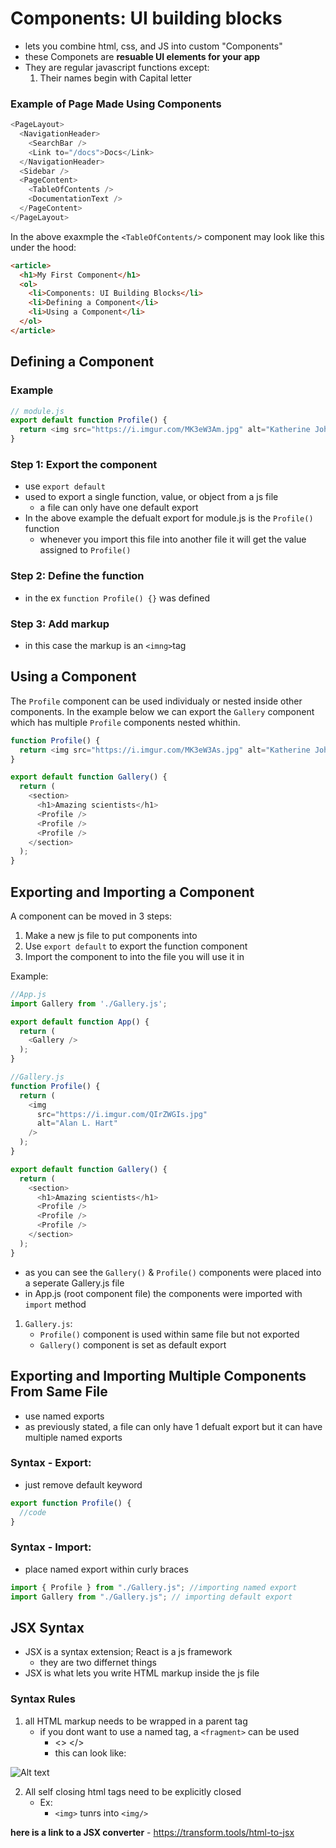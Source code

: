 # Components: UI building blocks

- lets you combine html, css, and JS into custom "Components"
- these Componets are **resuable UI elements for your app**
- They are regular javascript functions except:
  1. Their names begin with Capital letter

### Example of Page Made Using Components

```js
<PageLayout>
  <NavigationHeader>
    <SearchBar />
    <Link to="/docs">Docs</Link>
  </NavigationHeader>
  <Sidebar />
  <PageContent>
    <TableOfContents />
    <DocumentationText />
  </PageContent>
</PageLayout>
```

In the above exaxmple the `<TableOfContents/>` component may look like this under the hood:

```html
<article>
  <h1>My First Component</h1>
  <ol>
    <li>Components: UI Building Blocks</li>
    <li>Defining a Component</li>
    <li>Using a Component</li>
  </ol>
</article>
```

## Defining a Component

### Example

```js
// module.js
export default function Profile() {
  return <img src="https://i.imgur.com/MK3eW3Am.jpg" alt="Katherine Johnson" />;
}
```

### Step 1: Export the component

- use `export default`
- used to export a single function, value, or object from a js file
  - a file can only have one default export
- In the above example the defualt export for module.js is the `Profile()` function
  - whenever you import this file into another file it will get the value assigned to `Profile()`

### Step 2: Define the function

- in the ex `function Profile() {}` was defined

### Step 3: Add markup

- in this case the markup is an `<imng>`tag

## Using a Component

The `Profile` component can be used individualy or nested inside other components. In the example below we can export the `Gallery` component which has multiple `Profile` components nested whithin.

```js
function Profile() {
  return <img src="https://i.imgur.com/MK3eW3As.jpg" alt="Katherine Johnson" />;
}

export default function Gallery() {
  return (
    <section>
      <h1>Amazing scientists</h1>
      <Profile />
      <Profile />
      <Profile />
    </section>
  );
}
```

## Exporting and Importing a Component

A component can be moved in 3 steps:

1. Make a new js file to put components into
2. Use `export default` to export the function component
3. Import the component to into the file you will use it in

Example:

```js
//App.js
import Gallery from './Gallery.js';

export default function App() {
  return (
    <Gallery />
  );
}

//Gallery.js
function Profile() {
  return (
    <img
      src="https://i.imgur.com/QIrZWGIs.jpg"
      alt="Alan L. Hart"
    />
  );
}

export default function Gallery() {
  return (
    <section>
      <h1>Amazing scientists</h1>
      <Profile />
      <Profile />
      <Profile />
    </section>
  );
}
```

- as you can see the `Gallery()` & `Profile()` components were placed into a seperate Gallery.js file
- in App.js (root component file) the components were imported with `import` method

1. `Gallery.js`:
   - `Profile()` component is used within same file but not exported
   - `Gallery()` component is set as default export

## Exporting and Importing Multiple Components From Same File

- use named exports
- as previously stated, a file can only have 1 defualt export but it can have multiple named exports

### Syntax - Export:

- just remove default keyword

```js
export function Profile() {
  //code
}
```

### Syntax - Import:

- place named export within curly braces

```js
import { Profile } from "./Gallery.js"; //importing named export
import Gallery from "./Gallery.js"; // importing default export
```

## JSX Syntax

- JSX is a syntax extension; React is a js framework
  - they are two differnet things
- JSX is what lets you write HTML markup inside the js file

### Syntax Rules

1. all HTML markup needs to be wrapped in a parent tag
   - if you dont want to use a named tag, a `<fragment>` can be used
     - <> </>
     - this can look like:

![Alt text](<Screenshot 2024-01-11 at 10.40.32 AM.png>)

2. All self closing html tags need to be explicitly closed
   - Ex:
     - `<img>` tunrs into `<img/>`

**here is a link to a JSX converter** - https://transform.tools/html-to-jsx
